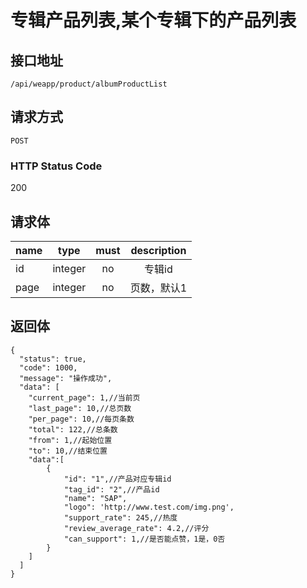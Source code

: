# 专辑产品列表,某个专辑下的产品列表

## 接口地址

`/api/weapp/product/albumProductList`

## 请求方式

`POST`

### HTTP Status Code

200

## 请求体

| name     | type     | must     | description |
|----------|:--------:|:--------:|:--------:|
| id   | integer   | no     | 专辑id |
| page   | integer   | no      | 页数，默认1 |

## 返回体

```json5
{
  "status": true,
  "code": 1000,
  "message": "操作成功",
  "data": [
    "current_page": 1,//当前页
    "last_page": 10,//总页数
    "per_page": 10,//每页条数
    "total": 122,//总条数
    "from": 1,//起始位置
    "to": 10,//结束位置
    "data":[
        {
            "id": "1",//产品对应专辑id
            "tag_id": "2",//产品id
            "name": "SAP",            
            "logo": 'http://www.test.com/img.png',
            "support_rate": 245,//热度
            "review_average_rate": 4.2,//评分
            "can_support": 1,//是否能点赞，1是，0否
        }
    ]
  ]
}
``` 
